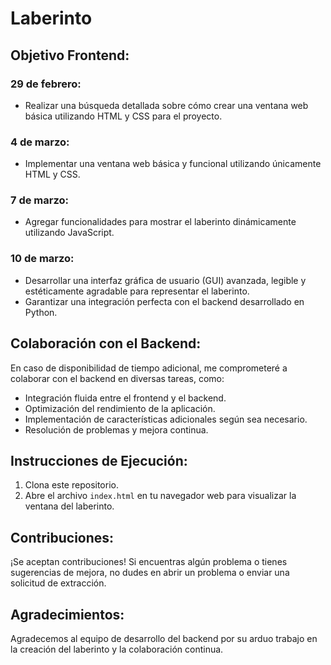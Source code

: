 # Laberinto

## Objetivo Frontend:

### 29 de febrero:
- Realizar una búsqueda detallada sobre cómo crear una ventana web básica utilizando HTML y CSS para el proyecto.

### 4 de marzo:
- Implementar una ventana web básica y funcional utilizando únicamente HTML y CSS.

### 7 de marzo:
- Agregar funcionalidades para mostrar el laberinto dinámicamente utilizando JavaScript.

### 10 de marzo:
- Desarrollar una interfaz gráfica de usuario (GUI) avanzada, legible y estéticamente agradable para representar el laberinto. 
- Garantizar una integración perfecta con el backend desarrollado en Python.

## Colaboración con el Backend:

En caso de disponibilidad de tiempo adicional, me comprometeré a colaborar con el backend en diversas tareas, como:

- Integración fluida entre el frontend y el backend.
- Optimización del rendimiento de la aplicación.
- Implementación de características adicionales según sea necesario.
- Resolución de problemas y mejora continua.

## Instrucciones de Ejecución:

1. Clona este repositorio.
2. Abre el archivo `index.html` en tu navegador web para visualizar la ventana del laberinto.

## Contribuciones:

¡Se aceptan contribuciones! Si encuentras algún problema o tienes sugerencias de mejora, no dudes en abrir un problema o enviar una solicitud de extracción.

## Agradecimientos:

Agradecemos al equipo de desarrollo del backend por su arduo trabajo en la creación del laberinto y la colaboración continua.

